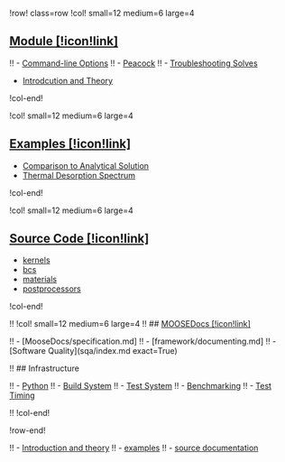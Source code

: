 
!row! class=row
!col! small=12 medium=6 large=4
## [Module [!icon!link]](module/index.md)

!! - [Command-line Options](command_line_usage.md)
!! - [Peacock](peacock.md)
!! - [Troubleshooting Solves](failed_solves.md)

- [Introdcution and Theory](module/introduction.md)

!col-end!

!col! small=12 medium=6 large=4
## [Examples [!icon!link]](module/examples/index.md)

- [Comparison to Analytical Solution](module/examples/analytical/index.md)
- [Thermal Desorption Spectrum](module/examples/thermal_desorption/index.md)

!col-end!

!col! small=12 medium=6 large=4
## [Source Code [!icon!link]](source/index.md)

- [kernels](source/kernels/index.md)
- [bcs](source/bcs/index.md)
- [materials](source/materials/index.md)
- [postprocessors](source/postprocessors/index.md)


!col-end!

!! !col! small=12 medium=6 large=4
!! ## [MOOSEDocs [!icon!link]](MooseDocs/index.md)

!!  - [MooseDocs/specification.md]
!! - [framework/documenting.md]
!! - [Software Quality](sqa/index.md exact=True)

!! ## Infrastructure

!! - [Python](python/index.md)
!! - [Build System](/build_system.md)
!! - [Test System](/test_system.md)
!! - [Benchmarking](/performance_benchmarking.md)
!! - [Test Timing](https://mooseframework.org/docs/timing/)

!! !col-end!

!row-end!

!! - [Introduction and theory](module/introduction.md)
!! - [examples](module/examples/index.md)
!! - [source documentation](source/index.md)